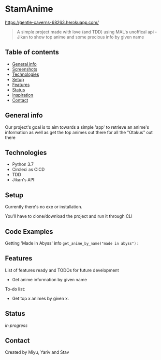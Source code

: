 # StamAnime
https://gentle-caverns-68263.herokuapp.com/
> A simple project made with love (and TDD)
> using MAL's unoffical api - Jikan to show top anime
> and some precious info by given name

## Table of contents
* [General info](#general-info)
* [Screenshots](#screenshots)
* [Technologies](#technologies)
* [Setup](#setup)
* [Features](#features)
* [Status](#status)
* [Inspiration](#inspiration)
* [Contact](#contact)

## General info
Our project's goal is to aim towards a simple
'app' to retrieve an anime's information as well as
get the top animes out there for all the "Otakus" out there

## Technologies
* Python 3.7
* Circleci as CICD
* TDD
* Jikan's API

## Setup
Currently there's no exe or installation.

You'll have to clone/download the project and
run it through CLI

## Code Examples
Getting 'Made in Abyss' info
`get_anime_by_name("made in abyss"):`

## Features
List of features ready and TODOs for future development
* Get anime information by given name

To-do list:
* Get top x animes by given x.

## Status
_in progress_

## Contact
Created by Miyu, Yariv and Stav